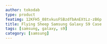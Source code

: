 ```yaml
---
author: tokodab
type: product
featimg: 12KFH5_08tvkusFSBzdfbAnEXtLz-zB6p
title: Flying Sheep Samsung Galaxy S9 Case
tags: [samsung, galaxy, s9]
category: [samsung]
---
```

